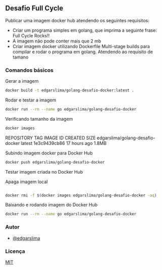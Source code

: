 ## Desafio Full Cycle

Publicar uma imagem docker hub atendendo os seguintes requisitos:
- Criar um programa simples em golang, que imprima a seguinte frase: Full Cycle Rocks!! 
- A imagem não pode conter mais que 2 mb
- Criar imagem docker utilizando Dockerfile Multi-stage builds para compilar e rodar o programa em golang. Atendendo ao requisito de tamano


### Comandos básicos
Gerar a imagem
```bash
docker build -t edgarslima/golang-desafio-docker:latest .
```

Rodar e testar a imagem

```bash
docker run --rm --name go edgarslima/golang-desafio-docker
````

Verificando tamanho da imagem
```bash
docker images
```

REPOSITORY                         TAG       IMAGE ID       CREATED        SIZE
edgarslima/golang-desafio-docker   latest    1e3c9439cb86   17 hours ago   1.8MB



Subindo imagem docker para Docker Hub

```bash
docker push edgarslima/golang-desafio-docker

```

Testar imagem criada no Docker Hub

Apaga imagem local
```bash

docker rmi -f $(docker images edgarslima/golang-desafio-docker -aq)
```

Baixando e rodando imagem do Docker Hub
```bash
docker run --rm --name go edgarslima/golang-desafio-docker
```

### Autor

- [@edgarslima](https://www.github.com/edgarslima)


### Licença

[MIT](https://choosealicense.com/licenses/mit/)